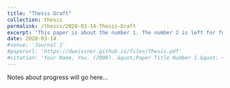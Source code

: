 ```yaml
---
title: "Thesis Draft"
collection: thesis
permalink: /thesis/2020-03-14-Thesis-Draft
excerpt: 'This paper is about the number 1. The number 2 is left for future work.'
date: 2020-03-14
#venue: 'Journal 1'
#paperurl: 'https://dweissner.github.io/files/Thesis.pdf'
#citation: 'Your Name, You. (2009). &quot;Paper Title Number 1.&quot; <i>Journal 1</i>. 1(1).'
---
```



Notes about progress will go here...